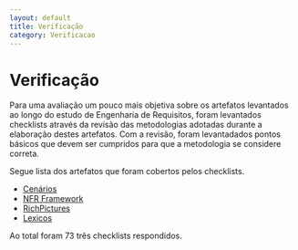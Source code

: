 ```yaml
---
layout: default
title: Verificação
category: Verificacao
---
```


# Verificação

Para uma avaliação um pouco mais objetiva sobre os artefatos levantados ao longo do estudo de Engenharia de Requisitos, foram levantados checklists através da revisão das metodologias adotadas durante a elaboração destes artefatos. Com a revisão, foram levantadados pontos básicos que devem ser cumpridos para que a metodologia se considere correta.

Segue lista dos artefatos que foram cobertos pelos checklists.

- [Cenários](verif_cenarios.html)
- [NFR Framework](verif_nfr.html)
- [RichPictures](verif_richpicture.html)
- [Lexicos](verif_lexicos.html)

Ao total foram 73 três checklists respondidos.